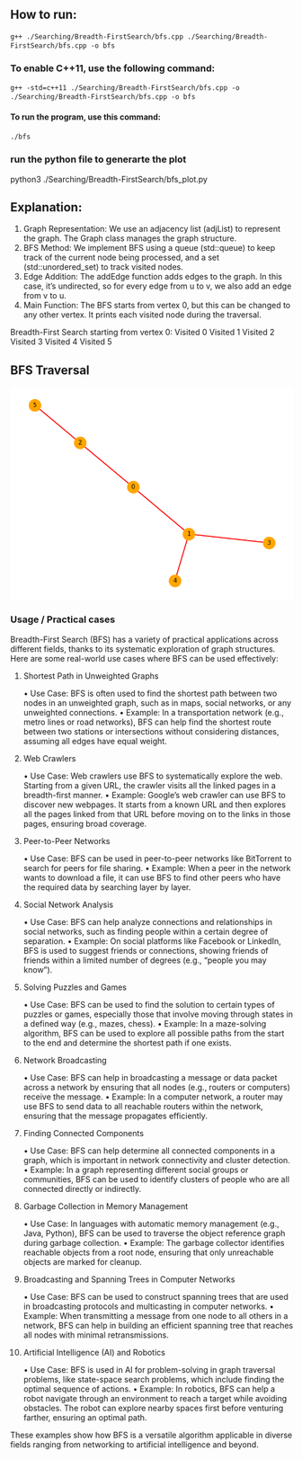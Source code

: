 ## How to run:
    g++ ./Searching/Breadth-FirstSearch/bfs.cpp ./Searching/Breadth-FirstSearch/bfs.cpp -o bfs 
### To enable C++11, use the following command:
    g++ -std=c++11 ./Searching/Breadth-FirstSearch/bfs.cpp -o ./Searching/Breadth-FirstSearch/bfs.cpp -o bfs 
#### To run the program, use this command:
    ./bfs

### run the python file to generarte the plot
python3 ./Searching/Breadth-FirstSearch/bfs_plot.py

## Explanation:

1.	Graph Representation: We use an adjacency list (adjList) to represent the graph. 
    The Graph class manages the graph structure.
2.	BFS Method: We implement BFS using a queue (std::queue) to keep track of 
    the current node being processed, and a set (std::unordered_set) to track visited nodes.
3.	Edge Addition: The addEdge function adds edges to the graph. In this case, it’s undirected, 
    so for every edge from u to v, we also add an edge from v to u.
4.	Main Function: The BFS starts from vertex 0, but this can be changed to any other vertex. 
    It prints each visited node during the traversal.

Breadth-First Search starting from vertex 0:
Visited 0
Visited 1
Visited 2
Visited 3
Visited 4
Visited 5

## BFS Traversal
![BFS Traversal](./bfs_traversal.png)

### Usage / Practical cases

Breadth-First Search (BFS) has a variety of practical applications across different fields, thanks to its systematic exploration of graph structures. Here are some real-world use cases where BFS can be used effectively:

1. Shortest Path in Unweighted Graphs

	•	Use Case: BFS is often used to find the shortest path between two nodes in an unweighted graph, such as in maps, social networks, or any unweighted connections.
	•	Example: In a transportation network (e.g., metro lines or road networks), BFS can help find the shortest route between two stations or intersections without considering distances, assuming all edges have equal weight.

2. Web Crawlers

	•	Use Case: Web crawlers use BFS to systematically explore the web. Starting from a given URL, the crawler visits all the linked pages in a breadth-first manner.
	•	Example: Google’s web crawler can use BFS to discover new webpages. It starts from a known URL and then explores all the pages linked from that URL before moving on to the links in those pages, ensuring broad coverage.

3. Peer-to-Peer Networks

	•	Use Case: BFS can be used in peer-to-peer networks like BitTorrent to search for peers for file sharing.
	•	Example: When a peer in the network wants to download a file, it can use BFS to find other peers who have the required data by searching layer by layer.

4. Social Network Analysis

	•	Use Case: BFS can help analyze connections and relationships in social networks, such as finding people within a certain degree of separation.
	•	Example: On social platforms like Facebook or LinkedIn, BFS is used to suggest friends or connections, showing friends of friends within a limited number of degrees (e.g., “people you may know”).

5. Solving Puzzles and Games

	•	Use Case: BFS can be used to find the solution to certain types of puzzles or games, especially those that involve moving through states in a defined way (e.g., mazes, chess).
	•	Example: In a maze-solving algorithm, BFS can be used to explore all possible paths from the start to the end and determine the shortest path if one exists.

6. Network Broadcasting

	•	Use Case: BFS can help in broadcasting a message or data packet across a network by ensuring that all nodes (e.g., routers or computers) receive the message.
	•	Example: In a computer network, a router may use BFS to send data to all reachable routers within the network, ensuring that the message propagates efficiently.

7. Finding Connected Components

	•	Use Case: BFS can help determine all connected components in a graph, which is important in network connectivity and cluster detection.
	•	Example: In a graph representing different social groups or communities, BFS can be used to identify clusters of people who are all connected directly or indirectly.

8. Garbage Collection in Memory Management

	•	Use Case: In languages with automatic memory management (e.g., Java, Python), BFS can be used to traverse the object reference graph during garbage collection.
	•	Example: The garbage collector identifies reachable objects from a root node, ensuring that only unreachable objects are marked for cleanup.

9. Broadcasting and Spanning Trees in Computer Networks

	•	Use Case: BFS can be used to construct spanning trees that are used in broadcasting protocols and multicasting in computer networks.
	•	Example: When transmitting a message from one node to all others in a network, BFS can help in building an efficient spanning tree that reaches all nodes with minimal retransmissions.

10. Artificial Intelligence (AI) and Robotics

	•	Use Case: BFS is used in AI for problem-solving in graph traversal problems, like state-space search problems, which include finding the optimal sequence of actions.
	•	Example: In robotics, BFS can help a robot navigate through an environment to reach a target while avoiding obstacles. The robot can explore nearby spaces first before venturing farther, ensuring an optimal path.

These examples show how BFS is a versatile algorithm applicable in diverse fields ranging from networking to artificial intelligence and beyond.